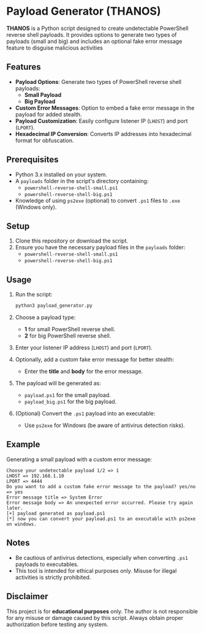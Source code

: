 # Payload Generator (THANOS)

**THANOS** is a Python script designed to create undetectable PowerShell reverse shell payloads. It provides options to generate two types of payloads (small and big) and includes an optional fake error message feature to disguise malicious activities

## Features

- **Payload Options**: Generate two types of PowerShell reverse shell payloads:
  - **Small Payload**
  - **Big Payload**
- **Custom Error Messages**: Option to embed a fake error message in the payload for added stealth.
- **Payload Customization**: Easily configure listener IP (`LHOST`) and port (`LPORT`).
- **Hexadecimal IP Conversion**: Converts IP addresses into hexadecimal format for obfuscation.

## Prerequisites

- Python 3.x installed on your system.
- A `payloads` folder in the script's directory containing:
  - `powershell-reverse-shell-small.ps1`
  - `powershell-reverse-shell-big.ps1`
- Knowledge of using `ps2exe` (optional) to convert `.ps1` files to `.exe` (Windows only).

## Setup

1. Clone this repository or download the script.
2. Ensure you have the necessary payload files in the `payloads` folder:
   - `powershell-reverse-shell-small.ps1`
   - `powershell-reverse-shell-big.ps1`

## Usage

1. Run the script:
   ```bash
   python3 payload_generator.py
   ```
2. Choose a payload type:
   - **1** for small PowerShell reverse shell.
   - **2** for big PowerShell reverse shell.
3. Enter your listener IP address (`LHOST`) and port (`LPORT`).
4. Optionally, add a custom fake error message for better stealth:
   - Enter the **title** and **body** for the error message.

5. The payload will be generated as:
   - `payload.ps1` for the small payload.
   - `payload_big.ps1` for the big payload.

6. (Optional) Convert the `.ps1` payload into an executable:
   - Use `ps2exe` for Windows (be aware of antivirus detection risks).

## Example

Generating a small payload with a custom error message:

```plaintext
Choose your undetectable payload 1/2 => 1
LHOST => 192.168.1.10
LPORT => 4444
Do you want to add a custom fake error message to the payload? yes/no => yes
Error message title => System Error
Error message body => An unexpected error occurred. Please try again later.
[+] payload generated as payload.ps1
[*] now you can convert your payload.ps1 to an executable with ps2exe on windows.
```

## Notes

- Be cautious of antivirus detections, especially when converting `.ps1` payloads to executables.
- This tool is intended for ethical purposes only. Misuse for illegal activities is strictly prohibited.

## Disclaimer

This project is for **educational purposes** only. The author is not responsible for any misuse or damage caused by this script. Always obtain proper authorization before testing any system.
